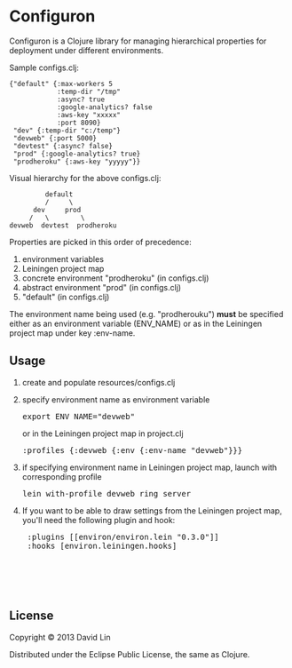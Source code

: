 # Configuron

Configuron is a Clojure library for managing hierarchical properties for deployment under different environments.

Sample configs.clj:

	{"default" {:max-workers 5
	            :temp-dir "/tmp"
	            :async? true
	            :google-analytics? false
	            :aws-key "xxxxx"
	            :port 8090}
	 "dev" {:temp-dir "c:/temp"}
	 "devweb" {:port 5000}
	 "devtest" {:async? false}
	 "prod" {:google-analytics? true}
	 "prodheroku" {:aws-key "yyyyy"}}
	 
Visual hierarchy for the above configs.clj:

	         default
	         /     \
	      dev     prod
	     /   \        \
	devweb  devtest  prodheroku

Properties are picked in this order of precedence:
1. environment variables
2. Leiningen project map
3. concrete environment "prodheroku" (in configs.clj)
4. abstract environment "prod" (in configs.clj)
5. "default" (in configs.clj)

The environment name being used (e.g. "prodherouku") <b>must</b> be specified either as an environment variable (ENV_NAME) or as in the Leiningen project map under key :env-name.

## Usage

1. create and populate resources/configs.clj
2. specify environment name as environment variable

	<pre>export ENV_NAME="devweb"</pre>
	or in the Leiningen project map in project.clj
	
	<pre>:profiles {:devweb {:env {:env-name "devweb"}}}</pre>
3. if specifying environment name in Leiningen project map, launch with corresponding profile

	<pre>lein with-profile devweb ring server</pre>
4. If you want to be able to draw settings from the Leiningen project map, you'll need the following plugin and hook:

	<pre>
	:plugins [[environ/environ.lein "0.3.0"]]
	:hooks [environ.leiningen.hooks]
	<pre>	

## License

Copyright © 2013 David Lin

Distributed under the Eclipse Public License, the same as Clojure.
